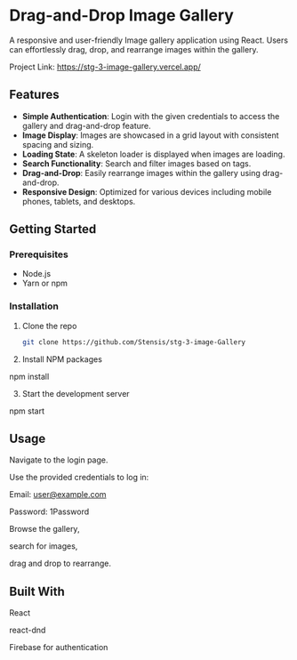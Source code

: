 # Drag-and-Drop Image Gallery

A responsive and user-friendly Image gallery application using React. Users can effortlessly drag, drop, and rearrange images within the gallery.

Project Link: https://stg-3-image-gallery.vercel.app/

## Features

- **Simple Authentication**: Login with the given credentials to access the gallery and drag-and-drop feature.
- **Image Display**: Images are showcased in a grid layout with consistent spacing and sizing.
- **Loading State**: A skeleton loader is displayed when images are loading.
- **Search Functionality**: Search and filter images based on tags.
- **Drag-and-Drop**: Easily rearrange images within the gallery using drag-and-drop.
- **Responsive Design**: Optimized for various devices including mobile phones, tablets, and desktops.

## Getting Started

### Prerequisites

- Node.js
- Yarn or npm

### Installation

1. Clone the repo
   ```sh
   git clone https://github.com/Stensis/stg-3-image-Gallery

2. Install NPM packages

 npm install

3. Start the development server

 npm start

## Usage
Navigate to the login page.

Use the provided credentials to log in:

Email: user@example.com

Password: 1Password

Browse the gallery, 

search for images, 

drag and drop to rearrange.


## Built With
React

react-dnd

Firebase for authentication
